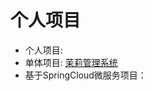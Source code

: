 

# 个人项目




- 个人项目:
- 单体项目: <a href="https://www.wujinsen.com/" target="_blank">茉莉管理系统</a>
- 基于SpringCloud微服务项目： 


